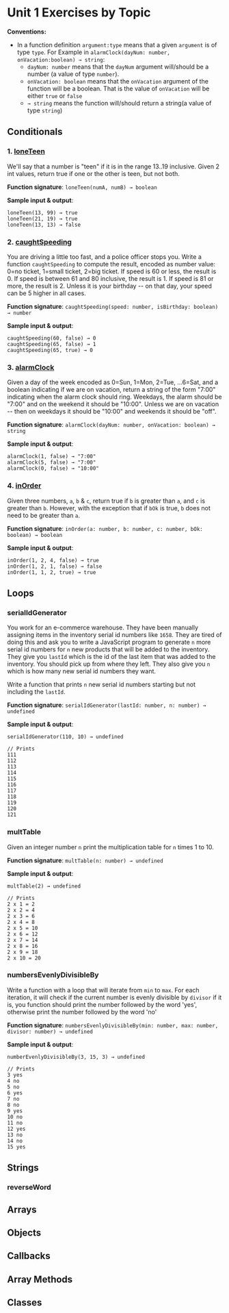 # Unit 1 Exercises by Topic

**Conventions:**

* In a function definition `argument:type` means that a given `argument` is of type `type`. For Example in `alarmClock(dayNum: number, onVacation:boolean) → string`:
  * `dayNum: number` means that the `dayNum` argument will/should be a number (a value of type `number`). 
  * `onVacation: boolean` means that the `onVacation` argument of the function will be a boolean. That is the value of `onVacation` will be either `true` or `false`
  * `→ string` means the function will/should return a string(a value of type `string`)

## Conditionals

### 1. [loneTeen](https://codingbat.com/prob/p165701)

We'll say that a number is "teen" if it is in the range 13..19 inclusive. Given 2 int values, return true if one or the other is teen, but not both.

**Function signature**: `loneTeen(numA, numB) → boolean`

**Sample input & output**: 
```
loneTeen(13, 99) → true
loneTeen(21, 19) → true
loneTeen(13, 13) → false
```

### 2. [caughtSpeeding](https://codingbat.com/prob/p157733)

You are driving a little too fast, and a police officer stops you. Write a function `caughtSpeeding` to compute the result, encoded as number value: 0=no ticket, 1=small ticket, 2=big ticket. If speed is 60 or less, the result is 0. If speed is between 61 and 80 inclusive, the result is 1. If speed is 81 or more, the result is 2. Unless it is your birthday -- on that day, your speed can be 5 higher in all cases.

**Function signature**: `caughtSpeeding(speed: number, isBirthday: boolean) → number`

**Sample input & output**: 
```
caughtSpeeding(60, false) → 0
caughtSpeeding(65, false) → 1
caughtSpeeding(65, true) → 0
```

### 3. [alarmClock](https://codingbat.com/prob/p160543)

Given a day of the week encoded as 0=Sun, 1=Mon, 2=Tue, ...6=Sat, and a boolean indicating if we are on vacation, return a string of the form "7:00" indicating when the alarm clock should ring. Weekdays, the alarm should be "7:00" and on the weekend it should be "10:00". Unless we are on vacation -- then on weekdays it should be "10:00" and weekends it should be "off".

**Function signature**: `alarmClock(dayNum: number, onVacation: boolean) → string`

**Sample input & output**: 
```
alarmClock(1, false) → "7:00"
alarmClock(5, false) → "7:00"
alarmClock(0, false) → "10:00"
```

### 4. [inOrder](https://codingbat.com/prob/p154188)

Given three numbers, `a`, `b` & `c`, return true if `b` is greater than `a`, and `c` is greater than `b`. However, with the exception that if `bOk` is true, `b` does not need to be greater than `a`.

**Function signature**: `inOrder(a: number, b: number, c: number, bOk: boolean) → boolean`

**Sample input & output**: 
```
inOrder(1, 2, 4, false) → true
inOrder(1, 2, 1, false) → false
inOrder(1, 1, 2, true) → true
```

## Loops

### serialIdGenerator
You work for an e-commerce warehouse. They have been manually assigning items in the inventory serial id numbers like `1658`. They are tired of doing this and ask you to write a JavaScript program to generate `n` more serial id numbers for `n` new products that will be added to the inventory.
They give you `lastId` which is the id of the last item that was added to the inventory. You should pick up from where they left.
They also give you `n` which is how many new serial id numbers they want.

Write a function that prints `n` new serial id numbers starting but not including the `lastId`.

**Function signature**: `serialIdGenerator(lastId: number, n: number) → undefined`

**Sample input & output**: 
```
serialIdGenerator(110, 10) → undefined

// Prints
111
112
113
114 
115 
116
117
118
119 
120
121
```

### multTable
Given an integer number `n` print the multiplication table for `n` times 1 to 10.

**Function signature**: `multTable(n: number) → undefined`

**Sample input & output**: 
```
multTable(2) → undefined

// Prints
2 x 1 = 2
2 x 2 = 4
2 x 3 = 6
2 x 4 = 8
2 x 5 = 10
2 x 6 = 12
2 x 7 = 14
2 x 8 = 16
2 x 9 = 18
2 x 10 = 20
```

### numbersEvenlyDivisibleBy

Write a function with a loop that will iterate from `min` to `max`. For each iteration, it will check if the current number is evenly divisible by `divisor` if it is, you function should print the number followed by the word 'yes', otherwise print the number followed by the word 'no'

**Function signature**: `numbersEvenlyDivisibleBy(min: number, max: number, divisor: number) → undefined`

**Sample input & output**: 
```
numberEvenlyDivisibleBy(3, 15, 3) → undefined

// Prints
3 yes
4 no
5 no
6 yes
7 no
8 no
9 yes
10 no
11 no
12 yes
13 no
14 no
15 yes
```

## Strings
### reverseWord

## Arrays
## Objects
## Callbacks
## Array Methods
## Classes
